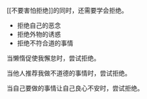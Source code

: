 [[不要害怕拒绝]]的同时，还需要学会拒绝。

* 拒绝自己的恶念
* 拒绝外物的诱惑
* 拒绝不符合道的事情

当懒惰促使我懈怠时，尝试拒绝。

当他人推荐我做不道德的事情时，尝试拒绝。

当自己要做的事情让自己良心不安时，尝试拒绝。

